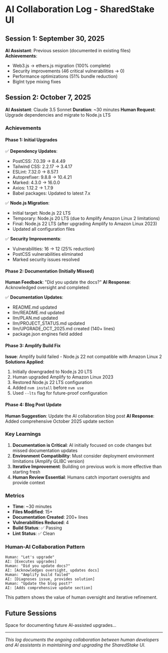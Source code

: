 # AI Collaboration Log - SharedStake UI

## Session 1: September 30, 2025
**AI Assistant**: Previous session (documented in existing files)
**Achievements**:
- Web3.js → ethers.js migration (100% complete)
- Security improvements (46 critical vulnerabilities → 0)
- Performance optimizations (51% bundle reduction)
- BigInt type mixing fixes

## Session 2: October 7, 2025
**AI Assistant**: Claude 3.5 Sonnet
**Duration**: ~30 minutes
**Human Request**: Upgrade dependencies and migrate to Node.js LTS

### Achievements

#### Phase 1: Initial Upgrades
✅ **Dependency Updates**:
- PostCSS: 7.0.39 → 8.4.49
- Tailwind CSS: 2.2.17 → 3.4.17
- ESLint: 7.32.0 → 8.57.1
- Autoprefixer: 9.8.8 → 10.4.21
- Marked: 4.3.0 → 16.0.0
- Axios: 1.12.2 → 1.7.9
- Babel packages: Updated to latest 7.x

✅ **Node.js Migration**:
- Initial target: Node.js 22 LTS
- Temporary: Node.js 20 LTS (due to Amplify Amazon Linux 2 limitations)
- Final: Node.js 22 LTS (after upgrading Amplify to Amazon Linux 2023)
- Updated all configuration files

✅ **Security Improvements**:
- Vulnerabilities: 16 → 12 (25% reduction)
- PostCSS vulnerabilities eliminated
- Marked security issues resolved

#### Phase 2: Documentation (Initially Missed)
**Human Feedback**: "Did you update the docs?"
**AI Response**: Acknowledged oversight and completed:

✅ **Documentation Updates**:
- README.md updated
- llm/README.md updated
- llm/PLAN.md updated
- llm/PROJECT_STATUS.md updated
- llm/UPGRADE_OCT_2025.md created (140+ lines)
- package.json engines field added

#### Phase 3: Amplify Build Fix
**Issue**: Amplify build failed - Node.js 22 not compatible with Amazon Linux 2
**Solutions Applied**: 
1. Initially downgraded to Node.js 20 LTS
2. Human upgraded Amplify to Amazon Linux 2023
3. Restored Node.js 22 LTS configuration
4. Added `nvm install` before `nvm use`
5. Used `--lts` flag for future-proof configuration

#### Phase 4: Blog Post Update
**Human Suggestion**: Update the AI collaboration blog post
**AI Response**: Added comprehensive October 2025 update section

### Key Learnings

1. **Documentation is Critical**: AI initially focused on code changes but missed documentation updates
2. **Environment Compatibility**: Must consider deployment environment limitations (Amplify GLIBC version)
3. **Iterative Improvement**: Building on previous work is more effective than starting fresh
4. **Human Review Essential**: Humans catch important oversights and provide context

### Metrics
- **Time**: ~30 minutes
- **Files Modified**: 15+
- **Documentation Created**: 200+ lines
- **Vulnerabilities Reduced**: 4
- **Build Status**: ✅ Passing
- **Lint Status**: ✅ Clean

### Human-AI Collaboration Pattern

```
Human: "Let's upgrade"
AI: [Executes upgrades]
Human: "Did you update docs?"
AI: [Acknowledges oversight, updates docs]
Human: "Amplify build failed"
AI: [Diagnoses issue, provides solution]
Human: "Update the blog post?"
AI: [Adds comprehensive update section]
```

This pattern shows the value of human oversight and iterative refinement.

## Future Sessions
Space for documenting future AI-assisted upgrades...

---

*This log documents the ongoing collaboration between human developers and AI assistants in maintaining and upgrading the SharedStake UI.*